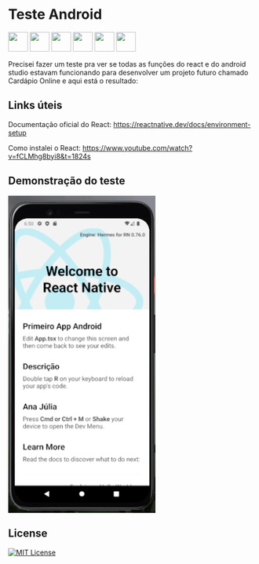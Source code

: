 # Teste Android

<img src="https://cdn.jsdelivr.net/gh/devicons/devicon@latest/icons/typescript/typescript-plain.svg" width="40" height="40"/> <img src="https://cdn.jsdelivr.net/gh/devicons/devicon@latest/icons/kotlin/kotlin-original.svg" width="40" height="40"/> <img src="https://cdn.jsdelivr.net/gh/devicons/devicon@latest/icons/c/c-original.svg" width="40" height="40"/> <img src="https://cdn.jsdelivr.net/gh/devicons/devicon@latest/icons/ruby/ruby-original.svg" width="40" height="40"/>  <img src="https://cdn.jsdelivr.net/gh/devicons/devicon@latest/icons/cplusplus/cplusplus-original.svg" width="40" height="40"/> <img src="https://cdn.jsdelivr.net/gh/devicons/devicon/icons/javascript/javascript-plain.svg" width="40" height="40"/>
          
Precisei fazer um teste pra ver se todas as funções do react e do android studio estavam funcionando para desenvolver um projeto futuro chamado Cardápio Online e aqui está o resultado:

## Links úteis

Documentação oficial do React: https://reactnative.dev/docs/environment-setup

Como instalei o React: https://www.youtube.com/watch?v=fCLMhg8byi8&t=1824s

## Demonstração do teste

<img src="Imagem/Android.png" alt="Android" align="center" width="300">

## License

[![MIT License](https://img.shields.io/badge/License-MIT-%231C003F.svg)](./LICENSE)
